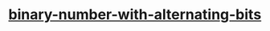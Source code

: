 # [binary-number-with-alternating-bits](https://leetcode-cn.com/problems/binary-number-with-alternating-bits)

